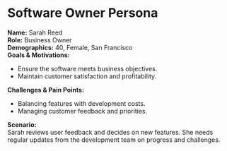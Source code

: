 # Software Owner Persona

**Name:** Sarah Reed  
**Role:** Business Owner  
**Demographics:** 40, Female, San Francisco  
**Goals & Motivations:**  
- Ensure the software meets business objectives.  
- Maintain customer satisfaction and profitability.  

**Challenges & Pain Points:**  
- Balancing features with development costs.  
- Managing customer feedback and priorities.  

**Scenario:**  
Sarah reviews user feedback and decides on new features. She needs regular updates from the development team on progress and challenges.
